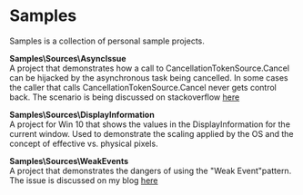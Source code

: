 # Samples
Samples is a collection of personal sample projects.

**Samples\Sources\AsyncIssue**  
A project that demonstrates how a call to CancellationTokenSource.Cancel can be hijacked by the asynchronous task being cancelled. In some cases the caller that calls CancellationTokenSource.Cancel never gets control back.
The scenario is being discussed on stackoverflow [here](https://stackoverflow.com/questions/31495411/a-call-to-cancellationtokensource-cancel-never-returns)

**Samples\Sources\DisplayInformation**  
A project for Win 10 that shows the values in the DisplayInformation for the current window. Used to demonstrate the scaling applied by the OS and the concept of effective vs. physical pixels.

**Samples\Sources\WeakEvents**  
A project that demonstrates the dangers of using the "Weak Event"pattern. The issue is discussed on my blog [here](http://ladimolnar.com/2015/09/14/the-weak-event-pattern-is-dangerous/)
